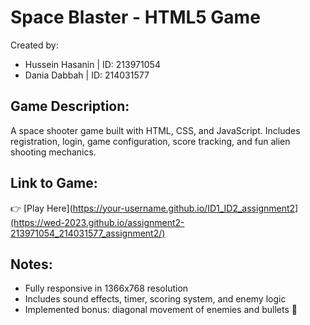 # Space Blaster - HTML5 Game

Created by:  
- Hussein Hasanin | ID: 213971054  
- Dania Dabbah   | ID: 214031577  

## Game Description:
A space shooter game built with HTML, CSS, and JavaScript. Includes registration, login, game configuration, score tracking, and fun alien shooting mechanics.

## Link to Game:
👉 [Play Here](https://your-username.github.io/ID1_ID2_assignment2](https://wed-2023.github.io/assignment2-213971054_214031577_assignment2/)

## Notes:
- Fully responsive in 1366x768 resolution
- Includes sound effects, timer, scoring system, and enemy logic
- Implemented bonus: diagonal movement of enemies and bullets 🚀
